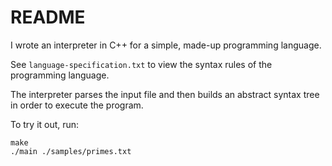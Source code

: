 # README

I wrote an interpreter in C++ for a simple, made-up programming language. 

See `language-specification.txt` to view the syntax rules of the programming language. 

The interpreter parses the input file and then builds an abstract syntax tree in order to execute the program.

To try it out, run:

    make
    ./main ./samples/primes.txt